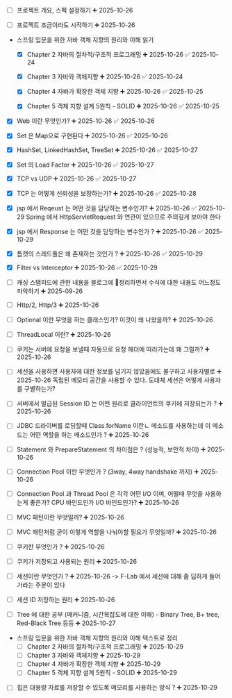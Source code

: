 

- [ ] 프로젝트 개요, 스펙 설정하기 ➕ 2025-10-26 

- [ ] 프로젝트 조금이라도 시작하기 ➕ 2025-10-26 

- 스프링 입문을 위한 자바 객체 지향의 원리와 이해 읽기
	- [x] Chapter 2 자바의 절차적/구조적 프로그래밍 ➕ 2025-10-26 ✅ 2025-10-24
	- [x] Chapter 3 자바와 객체지향 ➕ 2025-10-26 ✅ 2025-10-24
	- [x] Chapter 4 자바가 확장한 객체 지향 ➕ 2025-10-26 ✅ 2025-10-25
	- [x] Chapter 5 객체 지향 설계 5원칙 - SOLID ➕ 2025-10-26 ✅ 2025-10-25


- [x] Web 이란 무엇인가? ➕ 2025-10-26 ✅ 2025-10-26

- [x] Set 은 Map으로 구현된다 ➕ 2025-10-26 ✅ 2025-10-26

- [x] HashSet, LinkedHashSet, TreeSet ➕ 2025-10-26 ✅ 2025-10-27

- [x] Set 의 Load Factor ➕ 2025-10-26 ✅ 2025-10-27

- [x] TCP vs UDP ➕ 2025-10-26 ✅ 2025-10-27

- [x] TCP 는 어떻게 신뢰성을 보장하는가? ➕ 2025-10-26 ✅ 2025-10-28

- [x] jsp 에서 Reqeust 는 어떤 것을 담당하는 변수인가? ➕ 2025-10-26 ✅ 2025-10-29
	      Spring 에서 HttpServletRequest 와 연관이 있으므로 주의깊게 보아야 한다

- [x] jsp 에서 Response 는 어떤 것을 담당하는 변수인가 ? ➕ 2025-10-26 ✅ 2025-10-29

- [x] 톰캣의 스레드풀은 왜 존재하는 것인가 ? ➕ 2025-10-26 ✅ 2025-10-29

- [x] Filter vs Interceptor ➕ 2025-10-26 ✅ 2025-10-29




- [ ] 캐싱 스탬피드에 관한 내용을 블로그에 정리하면서 수식에 대한 내용도 어느정도 파악하기 ➕ 2025-09-26 

- [ ] Http/2, Http/3 ➕ 2025-10-26 

- [ ] Optional 이란 무엇을 하는 클래스인가? 이것이 왜 나왔을까? ➕ 2025-10-26 

- [ ] ThreadLocal 이란? ➕ 2025-10-26 

- [ ] 쿠키는 서버에 요청을 보낼때 자동으로 요청 헤더에 따라가는데 왜 그럴까? ➕ 2025-10-26 

- [ ] 세션을 사용하면 사용자에 대한 정보를 넘기지 않았음에도 불구하고 사용자별로 ➕ 2025-10-26 
      독립된 메모리 공간을 사용할 수 있다.
      도대체 세션은 어떻게 사용자를 구별하는가?

- [ ] 서버에서 발급된 Session ID 는 어떤 원리로 클라이언트의 쿠키에 저장되는가 ? ➕ 2025-10-26 

- [ ] JDBC 드라이버를 로딩할때 Class.forName 이란ㄴ 메소드를 사용하는데 이 메소드는 어떤 역할을 하는 메소드인가 ? ➕ 2025-10-26 

- [ ] Statement 와 PrepareStatement 의 차이점은 ? (성능적, 보안적 차이) ➕ 2025-10-26 

- [ ] Connection Pool 이란 무엇인가 ? (3way, 4way handshake 까지) ➕ 2025-10-26 

- [ ] Connection Pool 과 Thread Pool 은 각각 어떤 I/O 이며, 어떨때 무엇을 사용하는게 좋은가?  CPU 바인드인가 I/O 바인드인가? ➕ 2025-10-26 

- [ ] MVC 패턴이란 무엇일까? ➕ 2025-10-26 

- [ ] MVC 패턴처럼 굳이 이렇게 역할을 나눠야할 필요가 무엇일까? ➕ 2025-10-26 



- [ ] 쿠키란 무엇인가 ? ➕ 2025-10-26 

- [ ] 쿠키가 저장되고 사용되는 원리 ➕ 2025-10-26 

- [ ] 세션이란 무엇인가 ? ➕ 2025-10-26 
	-> F-Lab 에서 세션에 대해 좀 딥하게 들어가라는 주문이 있다

- [ ] 세션 ID 저장하는 원리 ➕ 2025-10-26 


- [ ] Tree 에 대한 공부 (매커니즘, 시간복잡도에 대한 이해) - Binary Tree, B+ tree, Red-Black Tree 등등 ➕ 2025-10-27 


- 스프링 입문을 위한 자바 객체 지향의 원리와 이해 텍스트로 정리
	- [ ] Chapter 2 자바의 절차적/구조적 프로그래밍 ➕ 2025-10-29
	- [ ] Chapter 3 자바와 객체지향 ➕ 2025-10-29
	- [ ] Chapter 4 자바가 확장한 객체 지향 ➕ 2025-10-29
	- [ ] Chapter 5 객체 지향 설계 5원칙 - SOLID ➕ 2025-10-29

- [ ] 힙은 대용량 자료를 저장할 수 있도록 메모리를 사용하는 방식 ? ➕ 2025-10-29 